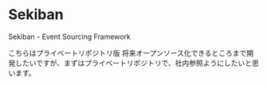 # Sekiban
Sekiban - Event Sourcing Framework

こちらはプライベートリポジトリ版
将来オープンソース化できるところまで開発したいですが、まずはプライベートリポジトリで、社内参照ようにしたいと思います。
